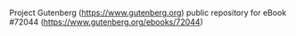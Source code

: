 Project Gutenberg (https://www.gutenberg.org) public repository
for eBook #72044 (https://www.gutenberg.org/ebooks/72044)

